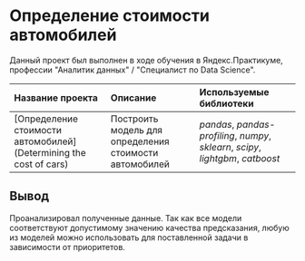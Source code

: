 # Определение стоимости автомобилей

Данный проект был выполнен в ходе обучения в Яндекс.Практикуме, профессии "Аналитик данных" / "Специалист по Data Science".

| Название проекта | Описание | Используемые библиотеки | 
| :---------------------- | :---------------------- | :---------------------- |
| [Определение стоимости автомобилей](Determining the cost of cars) | Построить модель для определения стоимости автомобилей | *pandas*, *pandas-profiling*, *numpy*, *sklearn*, *scipy*, *lightgbm*, *catboost*|

## Вывод

Проанализировал полученные данные. Так как все модели соответствуют допустимому значению качества предсказания, любую из моделей можно использовать для поставленной задачи в зависимости от приоритетов.
